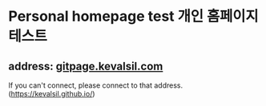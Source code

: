 # Personal homepage test 개인 홈페이지 테스트
## address: [gitpage.kevalsil.com](https://kevalsil.com/)

If you can't connect, please connect to that address.
(https://kevalsil.github.io/)
